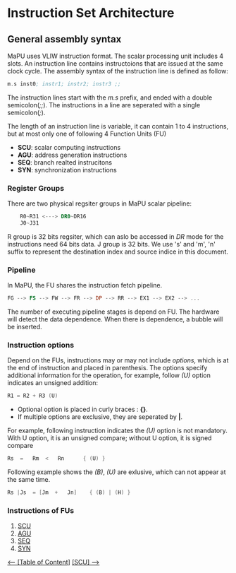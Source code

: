 # Instruction Set Architecture
## General assembly syntax
MaPU uses VLIW instruction format. The scalar processing unit includes 4 slots. 
An instruction line contains instructoions that are issued at the same clock cycle. 
The assembly syntax of the instruction line is defined as follow:
```asm
m.s inst0; instr1; instr2; instr3 ;;
```
The instruction lines start with the *m.s* prefix, and ended with a double semicolon(*;;*). 
The instructions in a line are seperated with a single semicolon(*;*).

The length of an instruction line is variable, it can contain 1 to 4 instructions, but at most only one of following 4 
Function Units (FU)
* **SCU**: scalar computing instructions
* **AGU**: address generation instructions
* **SEQ**: branch realted instrucitons
* **SYN**: synchronization instructions 

### Register Groups
There are two physical regsiter groups in MaPU scalar pipeline:
```asm
    R0~R31 <---> DR0~DR16
    J0~J31
```
R group is 32 bits regsiter, which can aslo be accessed in *DR* mode for the instructions need 64 bits data. J group is 32 bits. 
We use 's' and 'm', 'n'  suffix to represent the destination index and source indice in this document. 

### Pipeline
In MaPU, the FU shares the instruction fetch pipeline.
```asm
FG --> FS --> FW --> FR --> DP --> RR --> EX1 --> EX2 --> ... 
```
The number of executing pipeline stages is depend on FU. The hardware will detect the data dependence. 
When there is dependence, a bubble will be inserted.

### Instruction options
Depend on the FUs, instructions may or may not include *options*, which is at the end of instruction and placed in parenthesis. The options specify additional information for the operation, for example, follow *(U)* option indicates an unsigned addition:
```asm
R1 = R2 + R3 (U)
```
* Optional option is placed in curly braces : **{}**.
* If multiple options are exclusive, they are seperated by **\|**.   

For example, following instruction indicates the *(U)* option is not mandatory. 
With U option, it is an unsigned compare; without U option, it is signed compare
```asm
Rs	=	Rm	<	Rn		{ (U) }
```
Following example shows the *(B)*, *(U)* are exlusive, which can not appear at the same time.
```asm
Rs |Js 	= [Jm  +   Jn]    { (B) | (H) }  
```

### Instructions of FUs 
1. [SCU](SCU.md)
2. [AGU](AGU.md)
3. [SEQ](SEQ.md)
4. [SYN](SYN.md)

[\<-- \[Table of Content\]](../index.md)  [\[SCU\] -->](SCU.md)
